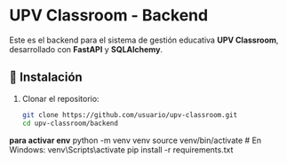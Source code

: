 # UPV Classroom - Backend

Este es el backend para el sistema de gestión educativa **UPV Classroom**, desarrollado con **FastAPI** y **SQLAlchemy**.

## 📌 Instalación
1. Clonar el repositorio:
   ```bash
   git clone https://github.com/usuario/upv-classroom.git
   cd upv-classroom/backend


**para activar env** 
python -m venv venv
source venv/bin/activate  # En Windows: venv\Scripts\activate
pip install -r requirements.txt
